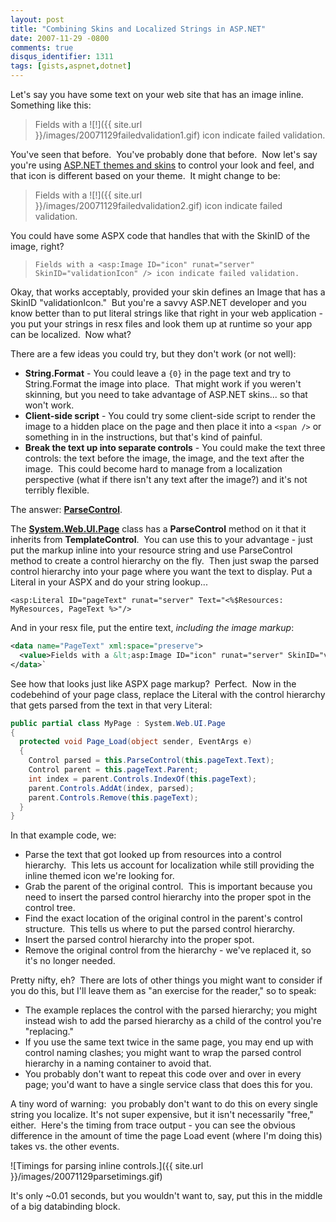 ```yaml
---
layout: post
title: "Combining Skins and Localized Strings in ASP.NET"
date: 2007-11-29 -0800
comments: true
disqus_identifier: 1311
tags: [gists,aspnet,dotnet]
---
```

Let's say you have some text on your web site that has an image inline.
Something like this:

> Fields with a
> ![!]({{ site.url }}/images/20071129failedvalidation1.gif) icon
> indicate failed validation.

You've seen that before.  You've probably done that before.  Now let's
say you're using [ASP.NET themes and
skins](http://msdn2.microsoft.com/en-us/library/ykzx33wh.aspx) to
control your look and feel, and that icon is different based on your
theme.  It might change to be:

> Fields with a
> ![!]({{ site.url }}/images/20071129failedvalidation2.gif) icon
> indicate failed validation.

You could have some ASPX code that handles that with the SkinID of the
image, right?

> `Fields with a <asp:Image ID="icon" runat="server" SkinID="validationIcon" /> icon indicate failed validation.`

Okay, that works acceptably, provided your skin defines an Image that
has a SkinID "validationIcon."  But you're a savvy ASP.NET developer and
you know better than to put literal strings like that right in your web
application - you put your strings in resx files and look them up at
runtime so your app can be localized.  Now what?

There are a few ideas you could try, but they don't work (or not well):

- **String.Format** - You could leave a `{0}` in the page text and try
    to String.Format the image into place.  That might work if you
    weren't skinning, but you need to take advantage of ASP.NET skins...
    so that won't work.
- **Client-side script** - You could try some client-side script to
    render the image to a hidden place on the page and then place it
    into a `<span />` or something in in the instructions, but that's
    kind of painful.
- **Break the text up into separate controls** - You could make the
    text three controls: the text before the image, the image, and the
    text after the image.  This could become hard to manage from a
    localization perspective (what if there isn't any text after the
    image?) and it's not terribly flexible.

The answer:
**[ParseControl](http://msdn2.microsoft.com/en-us/library/kz3ffe28.aspx)**.

The
**[System.Web.UI.Page](http://msdn2.microsoft.com/En-US/library/system.web.ui.page.aspx)**
class has a **ParseControl** method on it that it inherits from
**TemplateControl**.  You can use this to your advantage - just put the
markup inline into your resource string and use ParseControl method to
create a control hierarchy on the fly.  Then just swap the parsed
control hierarchy into your page where you want the text to display.
Put a Literal in your ASPX and do your string lookup...

`<asp:Literal ID="pageText" runat="server" Text="<%$Resources: MyResources, PageText %>"/>`

And in your resx file, put the entire text, *including the image
markup*:

```xml
<data name="PageText" xml:space="preserve">
  <value>Fields with a &lt;asp:Image ID="icon" runat="server" SkinID="validationIcon" /&gt; indicate failed validation.</value>
</data>`
```

See how that looks just like ASPX page markup?  Perfect.  Now in the
codebehind of your page class, replace the Literal with the control
hierarchy that gets parsed from the text in that very Literal:

```csharp
public partial class MyPage : System.Web.UI.Page
{
  protected void Page_Load(object sender, EventArgs e)
  {
    Control parsed = this.ParseControl(this.pageText.Text);
    Control parent = this.pageText.Parent;
    int index = parent.Controls.IndexOf(this.pageText);
    parent.Controls.AddAt(index, parsed);
    parent.Controls.Remove(this.pageText);
  }
}
```

In that example code, we:

- Parse the text that got looked up from resources into a control
    hierarchy.  This lets us account for localization while still
    providing the inline themed icon we're looking for.
- Grab the parent of the original control.  This is important because
    you need to insert the parsed control hierarchy into the proper spot
    in the control tree.
- Find the exact location of the original control in the parent's
    control structure.  This tells us where to put the parsed control
    hierarchy.
- Insert the parsed control hierarchy into the proper spot.
- Remove the original control from the hierarchy - we've replaced it,
    so it's no longer needed.

Pretty nifty, eh?  There are lots of other things you might want to
consider if you do this, but I'll leave them as "an exercise for the
reader," so to speak:

- The example replaces the control with the parsed hierarchy; you
    might instead wish to add the parsed hierarchy as a child of the
    control you're "replacing."
- If you use the same text twice in the same page, you may end up with
    control naming clashes; you might want to wrap the parsed control
    hierarchy in a naming container to avoid that.
- You probably don't want to repeat this code over and over in every
    page; you'd want to have a single service class that does this for
    you.

A tiny word of warning:  you probably don't want to do this on every
single string you localize. It's not super expensive, but it isn't
necessarily "free," either.  Here's the timing from trace output - you
can see the obvious difference in the amount of time the page Load event
(where I'm doing this) takes vs. the other events.

![Timings for parsing inline
controls.]({{ site.url }}/images/20071129parsetimings.gif)

It's only ~0.01 seconds, but you wouldn't want to, say, put this in the
middle of a big databinding block.
